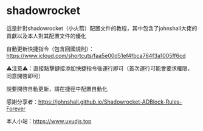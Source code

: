 # shadowrocket
這是針對shadowrocket（小火箭）配置文件的教程，其中包含了johnshall大佬的貢獻以及本人對其配置文件的優化

自動更新快捷指令（包含回國規則）：https://www.icloud.com/shortcuts/faa5e00d51ef4fbca764f3a1005ff6cd

⚠️注意⚠️：直接點擊鏈接添加快捷指令後運行即可（首次運行可能會要求權限，同意開啓即可）

說要開啓自動更新，請在捷徑中配置自動化

感謝分享者：https://johnshall.github.io/Shadowrocket-ADBlock-Rules-Forever

本人小站：https://www.uxudjs.top
